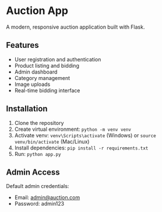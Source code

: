 # Auction App

A modern, responsive auction application built with Flask.

## Features
- User registration and authentication
- Product listing and bidding
- Admin dashboard
- Category management
- Image uploads
- Real-time bidding interface

## Installation

1. Clone the repository
2. Create virtual environment: `python -m venv venv`
3. Activate venv: `venv\Scripts\activate` (Windows) or `source venv/bin/activate` (Mac/Linux)
4. Install dependencies: `pip install -r requirements.txt`
5. Run: `python app.py`

## Admin Access
Default admin credentials:
- Email: admin@auction.com
- Password: admin123
